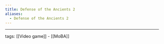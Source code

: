 ```yaml
---
title: Defense of the Ancients 2
aliases:
  - Defense of the Ancients 2
---
```




---

tags: [[Video game]] - [[MoBA]]